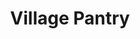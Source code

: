 ---
title: "Village Pantry"
url: /indianapolis/village-pantry-south-lynhurst-drive/
shop: supermarket
---